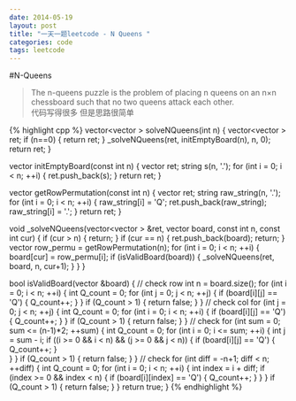 ```yaml
---
date: 2014-05-19
layout: post
title: "一天一题leetcode - N Queens "
categories: code
tags: leetcode
---
```


#N-Queens
>The n-queens puzzle is the problem of placing n queens on an n×n chessboard such that no two queens attack each other.   
代码写得很多 但是思路很简单   

{% highlight cpp %}
vector<vector<string> > solveNQueens(int n) {
    vector<vector<string> > ret;
    if (n==0) {
        return ret;
    }
    _solveNQueens(ret, initEmptyBoard(n), n, 0);
    return ret;
}

vector<string> initEmptyBoard(const int n) {
    vector<string> ret;
    string s(n, '.');
    for (int i = 0; i < n; ++i) {
        ret.push_back(s);
    }
    return ret;
}

vector<string> getRowPermutation(const int n) {
    vector<string> ret;
    string raw_string(n, '.');
    for (int i = 0; i < n; ++i) {
        raw_string[i] = 'Q';
        ret.push_back(raw_string);
        raw_string[i] = '.';
    }
    return ret;
}

void _solveNQueens(vector<vector<string> > &ret, vector<string> board, 
                   const int n, const int cur) {
    if (cur > n) {
        return;
    }
    if (cur == n) {
        ret.push_back(board);
        return;
    }
    vector<string> row_permu = getRowPermutation(n);
    for (int i = 0; i < n; ++i) {
        board[cur] = row_permu[i];
        if (isValidBoard(board)) {
            _solveNQueens(ret, board, n, cur+1);
        }
    }
}

bool isValidBoard(vector<string> &board) {
    // check row
    int n = board.size();
    for (int i = 0; i < n; ++i) {
        int Q_count = 0;
        for (int j = 0; j < n; ++j) {
            if (board[i][j] == 'Q') {
                Q_count++;
            }
        }
        if (Q_count > 1) {
            return false;
        }
    }
    // check col
    for (int j = 0; j < n; ++j) {
        int Q_count = 0;
        for (int i = 0; i < n; ++i) {
            if (board[i][j] == 'Q') {
                Q_count++;
            }
        }
        if (Q_count > 1) {
            return false;
        }
    }
    // check 
    for (int sum = 0; sum <= (n-1)*2; ++sum) {
        int Q_count = 0;
        for (int i = 0; i <= sum; ++i) {
            int j = sum - i;
            if ((i >= 0 && i < n) && (j >= 0 && j < n)) {
                if (board[i][j] == 'Q') {
                    Q_count++;
                }   
            }
        }
        if (Q_count > 1) {
            return false;
        }
    }
    // check
    for (int diff = -n+1; diff < n; ++diff) {
        int Q_count = 0;
        for (int i = 0; i < n; ++i) {
            int index = i + diff;
            if (index >= 0 && index < n) {
                if (board[i][index] == 'Q') {
                    Q_count++;
                }
            }
        }
        if (Q_count > 1) {
            return false;
        }
    }
    return true;
}
{% endhighlight %}